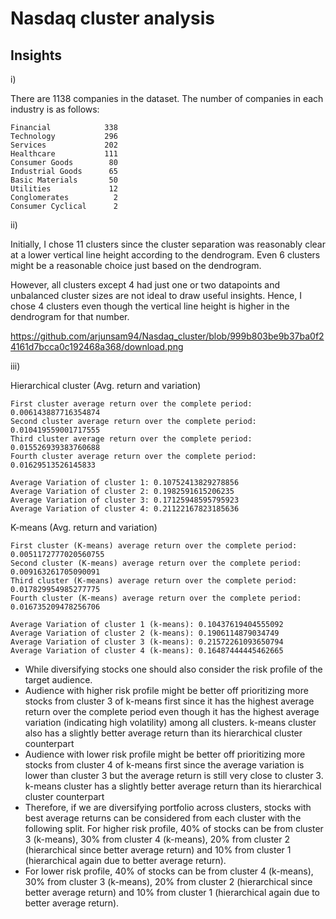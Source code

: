 # Nasdaq cluster analysis

## Insights

i) 

There are 1138 companies in the dataset. The number of companies in each industry is as follows:

```
Financial            338
Technology           296
Services             202
Healthcare           111
Consumer Goods        80
Industrial Goods      65
Basic Materials       50
Utilities             12
Conglomerates          2
Consumer Cyclical      2

```

ii) 

Initially, I chose 11 clusters since the cluster separation was reasonably clear at a lower vertical line height according to the dendrogram. Even 6 clusters might be a reasonable choice just based on the dendrogram.

However, all clusters except 4 had just one or two datapoints and unbalanced cluster sizes are not ideal to draw useful insights. Hence, I chose 4 clusters even though the vertical line height is higher in the dendrogram for that number.

https://github.com/arjunsam94/Nasdaq_cluster/blob/999b803be9b37ba0f24161d7bcca0c192468a368/download.png

iii) 

Hierarchical cluster (Avg. return and variation)

```
First cluster average return over the complete period:  0.006143887716354874
Second cluster average return over the complete period:  0.010419559001717555
Third cluster average return over the complete period:  0.015526939383760688
Fourth cluster average return over the complete period:  0.01629513526145833
```

```
Average Variation of cluster 1: 0.10752413829278856
Average Variation of cluster 2: 0.1982591615206235
Average Variation of cluster 3: 0.17125948595795923
Average Variation of cluster 4: 0.21122167823185636
```

K-means (Avg. return and variation)

```
First cluster (K-means) average return over the complete period:  0.0051172777020560755
Second cluster (K-means) average return over the complete period:  0.009163261705090091
Third cluster (K-means) average return over the complete period:  0.017829954985277775
Fourth cluster (K-means) average return over the complete period:  0.016735209478256706
```

```
Average Variation of cluster 1 (k-means): 0.10437619404555092
Average Variation of cluster 2 (k-means): 0.1906114879034749
Average Variation of cluster 3 (k-means): 0.21572261093650794
Average Variation of cluster 4 (k-means): 0.16487444445462665
```

* While diversifying stocks one should also consider the risk profile of the target audience.
* Audience with higher risk profile might be better off prioritizing more stocks from cluster 3 of k-means first since it has the highest average return over the complete period even though it has the highest average variation (indicating high volatility) among all clusters. k-means cluster also has a slightly better average return than its hierarchical cluster counterpart
* Audience with lower risk profile might be better off prioritizing more stocks from cluster 4 of k-means first since the average variation is lower than cluster 3 but the average return is still very close to cluster 3. k-means cluster has a slightly better average return than its hierarchical cluster counterpart
* Therefore, if we are diversifying portfolio across clusters, stocks with best average returns can be considered from each cluster with the following split. For higher risk profile, 40% of stocks can be from cluster 3 (k-means), 30% from cluster 4 (k-means), 20% from cluster 2 (hierarchical since better average return) and 10% from cluster 1 (hierarchical again due to better average return).
* For lower risk profile, 40% of stocks can be from cluster 4 (k-means), 30% from cluster 3 (k-means), 20% from cluster 2 (hierarchical since better average return) and 10% from cluster 1 (hierarchical again due to better average return).
